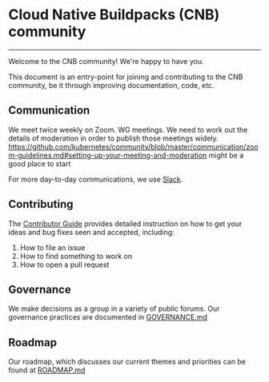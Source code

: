 # Cloud Native Buildpacks (CNB) community
---
Welcome to the CNB community! We're happy to have you.

This document is an entry-point for joining and contributing to the CNB community, be it through improving documentation, code, etc.

## Communication

We meet twice weekly on Zoom. WG meetings. We need to work out the details of moderation in order to publish those meetings widely. https://github.com/kubernetes/community/blob/master/communication/zoom-guidelines.md#setting-up-your-meeting-and-moderation might be a good place to start

For more day-to-day communications, we use [Slack](https://slack.buildpacks.io/).

## Contributing

The [Contributor Guide](CONTRIBUTING.md) provides detailed instruction on how to get your ideas and bug fixes seen and accepted, including:

1. How to file an issue
2. How to find something to work on
3. How to open a pull request


## Governance
We make decisions as a group in a variety of public forums. Our governance practices are documented in [GOVERNANCE.md](GOVERNANCE.md)

## Roadmap
Our roadmap, which discusses our current themes and priorities can be found at [ROADMAP.md](ROADMAP.md)

